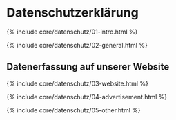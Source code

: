 <h1>Datenschutzerklärung</h1>

{% include core/datenschutz/01-intro.html %}

{% include core/datenschutz/02-general.html %}

<h2>Datenerfassung auf unserer Website</h2>

{% include core/datenschutz/03-website.html %}

{% include core/datenschutz/04-advertisement.html %}

{% include core/datenschutz/05-other.html %}
